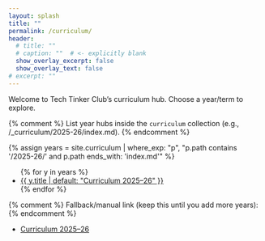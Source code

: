 ```yaml
---
layout: splash
title: ""
permalink: /curriculum/
header:
  # title: ""
  # caption: ""  # <- explicitly blank
  show_overlay_excerpt: false
  show_overlay_text: false
# excerpt: ""
---
```

Welcome to Tech Tinker Club’s curriculum hub. Choose a year/term to explore.

{% comment %}
List year hubs inside the `curriculum` collection (e.g., /_curriculum/2025-26/index.md).
{% endcomment %}

{% assign years = site.curriculum | where_exp: "p", "p.path contains '/2025-26/' and p.path ends_with: 'index.md'" %}
<ul>
  {% for y in years %}
  <li><a href="{{ y.url }}">{{ y.title | default: "Curriculum 2025–26" }}</a></li>
  {% endfor %}
</ul>

{% comment %}
Fallback/manual link (keep this until you add more years):
{% endcomment %}
- [Curriculum 2025–26](/curriculum/2025-26/)
